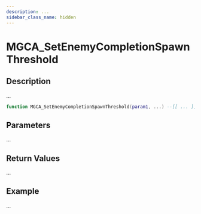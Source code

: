 ```yaml
---
description: ...
sidebar_class_name: hidden
---
```


# MGCA_SetEnemyCompletionSpawnThreshold

## Description

...

```lua
function MGCA_SetEnemyCompletionSpawnThreshold(param1, ...) --[[ ... ]] end
```

## Parameters

...

## Return Values

...

## Example

...

